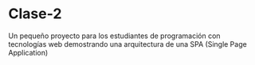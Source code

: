 # Clase-2
Un pequeño proyecto para los estudiantes de programación con tecnologías web demostrando una arquitectura de una SPA (Single Page Application)
